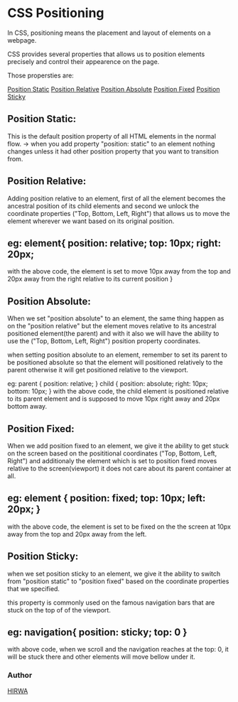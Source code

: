 # CSS Positioning

In CSS, positioning means the placement and layout of elements on a webpage.

CSS provides several properties that allows us to position elements precisely and control their
appearence on the page.

Those propersties are:

[Position Static]()
[Position Relative]()
[Position Absolute]()
[Position Fixed]()
[Position Sticky]()

## Position Static:

This is the default position property of all HTML elements in the normal flow.
-> when you add property "position: static" to an element nothing changes unless it had other position
property that you want to transition from.

## Position Relative:

Adding position relative to an element, first of all the element becomes the ancestral position of its child elements and second we unlock the coordinate properties ("Top, Bottom, Left, Right") that allows
us to move the element wherever we want based on its original position.

eg: element{
position: relative;
top: 10px;
right: 20px;
---------------
with the above code, the element is set to move 10px away from the top
and 20px away from the right relative to its current position
}

## Position Absolute:

When we set "position absolute" to an element, the same thing happen as on the "position relative"
but the element moves relative to its ancestral positioned element(the parent) and with it also we
will have the ability to use the ("Top, Bottom, Left, Right") position property coordinates.

when setting position absolute to an element, remember to set its parent to be positioned absolute so
that the element will positioned relatively to the parent otherwise it will get positioned relative
to the viewport.

eg:
parent {
position: relative;
}
child {
position: absolute;
right: 10px;
bottom: 10px;
}
with the above code, the child element is positioned relative to its parent element and is supposed
to move 10px right away and 20px bottom away.

## Position Fixed:

When we add position fixed to an element, we give it the ability to get stuck on the screen based on the
posititional coordinates ("Top, Bottom, Left, Right") and additionaly the element which is set to position fixed moves relative to the screen(viewport) it does not care about its parent container at all.

eg:
element {
position: fixed;
top: 10px;
left: 20px;
}
----------------
with the above code, the element is set to be fixed on the the screen at 10px away from the top and 20px away from the left.

## Position Sticky:

when we set position sticky to an element, we give it the ability to switch from "position static" to "position fixed" based on the coordinate properties that we specified.

this property is commonly used on the famous navigation bars that are stuck on the top of of the viewport.

eg:
navigation{
position: sticky;
top: 0
}
------------------
with above code, when we scroll and the navigation reaches at the top: 0, it will be stuck there and other elements will move bellow under it.

### Author

[HIRWA](www.github.com/HIRWA13)
